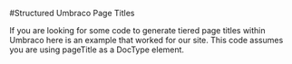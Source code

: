 #Structured Umbraco Page Titles

If you are looking for some code to generate tiered page titles within Umbraco here is an example that worked for our site. This code assumes you are using pageTitle as a DocType element.
